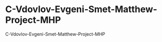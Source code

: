 C-Vdovlov-Evgeni-Smet-Matthew-Project-MHP
=========================================

C-Vdovlov-Evgeni-Smet-Matthew-Project-MHP
